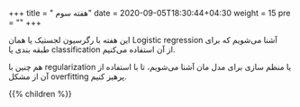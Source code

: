 +++
title = " هفته سوم"
date = 2020-09-05T18:30:44+04:30
weight = 15
pre = "<i class='fa fa-graduation-cap ' ></i>"
+++

این هفته با رگرسیون لجستیک یا همان Logistic regression آشنا می‌شویم که
برای طبقه بندی یا classification از آن استفاده می‌کنیم.

هم چنین با regularization یا منظم سازی برای مدل مان آشنا می‌شویم،
تا با استفاده از آن از مشکل overfitting پرهیز کنیم.

{{% children  %}}